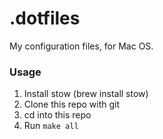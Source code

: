 # .dotfiles

My configuration files, for Mac OS.

### Usage
1. Install stow (brew install stow)
2. Clone this repo with git
3. cd into this repo
4. Run `make all`
